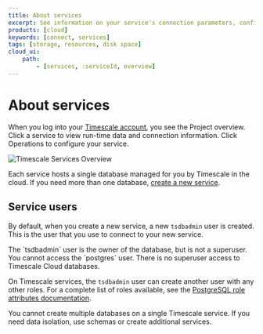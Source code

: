 ```yaml
---
title: About services
excerpt: See information on your service's connection parameters, configuration, and resource usage
products: [cloud]
keywords: [connect, services]
tags: [storage, resources, disk space]
cloud_ui:
    path:
        - [services, :serviceId, overview]
---
```


# About services

When you log into your [Timescale account][cloud-login], you see the
Project overview. Click a service to view run-time data and connection information. 
Click Operations to configure your service. 

<img
class="main-content__illustration"
src="https://assets.timescale.com/docs/images/tsc-services-overview.png"
width={1375} height={944}
alt="Timescale Services Overview"
/>

Each service hosts a single database managed for you by Timescale in the cloud. 
If you need more than one database, [create a new service][create-service].

## Service users

By default, when you create a new service, a new `tsdbadmin` user is created.
This is the user that you use to connect to your new service.

<Highlight type="important">
The `tsdbadmin` user is the owner of the database, but is not a superuser. You
cannot access the `postgres` user. There is no superuser access to Timescale
Cloud databases.
</Highlight>

On Timescale services, the `tsdbadmin` user can create another user
with any other roles. For a complete list of roles available, see the
[PostgreSQL role attributes documentation][pg-roles-doc].

You cannot create multiple databases on a single Timescale
service. If you need data isolation, use schemas or create additional services.

[cloud-login]: https://console.cloud.timescale.com/
[pg-roles-doc]: https://www.postgresql.org/docs/current/role-attributes.html
[create-service]: /getting-started/:currentVersion:/services/#create-a-timescale-service
